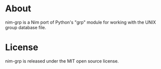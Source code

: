 About
=====

nim-grp is a Nim port of Python's "grp" module for working with the UNIX group database file.

License
=======

nim-grp is released under the MIT open source license.
